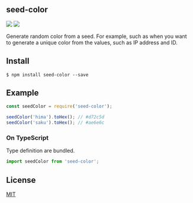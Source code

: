 seed-color
-------------------------------

[![][npm-badge]][npm-link]
[![][mit-badge]][mit]

Generate random color from a seed.
For example, such as when you want to generate a unique color from the values, such as IP address and ID.

## Install
``` shell
$ npm install seed-color --save
```

## Example
``` javascript
const seedColor = require('seed-color');

seedColor('hima').toHex(); // #d72c5d
seedColor('saku').toHex(); // #ae6e6c
```

### On TypeScript
Type definition are bundled.
``` typescript
import seedColor from 'seed-color';
```

## License
[MIT](LICENSE)

[npm-link]:  https://www.npmjs.com/package/seed-color
[npm-badge]: https://img.shields.io/npm/v/seed-color.svg?style=flat-square
[mit]:       http://opensource.org/licenses/MIT
[mit-badge]: https://img.shields.io/badge/license-MIT-444444.svg?style=flat-square
